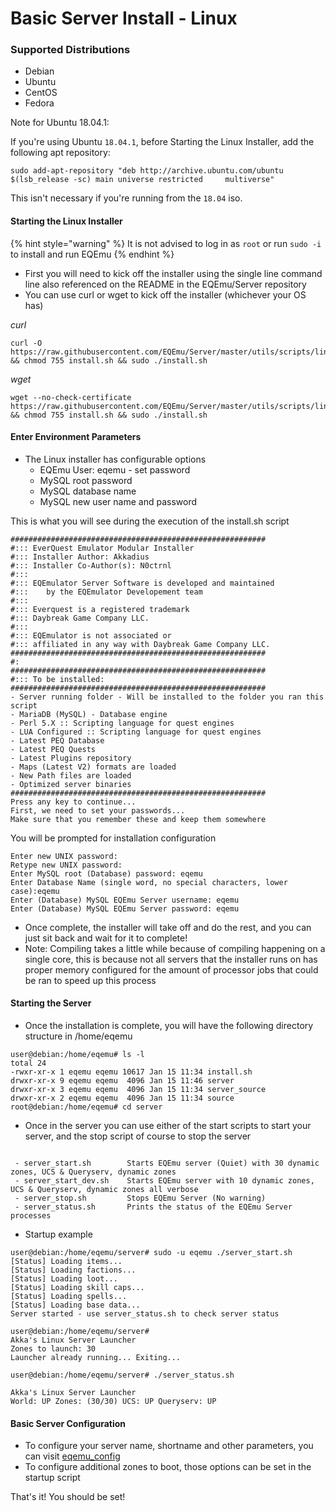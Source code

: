 # Basic Server Install - Linux

### Supported Distributions

* Debian
* Ubuntu
* CentOS
* Fedora

Note for Ubuntu 18.04.1:

If you're using Ubuntu `18.04.1`, before Starting the Linux Installer, add the following apt repository:

```text
sudo add-apt-repository "deb http://archive.ubuntu.com/ubuntu $(lsb_release -sc) main universe restricted     multiverse"
```

This isn't necessary if you're running from the `18.04` iso.

#### Starting the Linux Installer

{% hint style="warning" %}
It is not advised to log in as `root` or run `sudo -i` to install and run EQEmu
{% endhint %}

* First you will need to kick off the installer using the single line command line also referenced on the README in the EQEmu/Server repository
* You can use curl or wget to kick off the installer \(whichever your OS has\)

_curl_

```text
curl -O https://raw.githubusercontent.com/EQEmu/Server/master/utils/scripts/linux_installer/install.sh && chmod 755 install.sh && sudo ./install.sh
```

_wget_

```text
wget --no-check-certificate https://raw.githubusercontent.com/EQEmu/Server/master/utils/scripts/linux_installer/install.sh && chmod 755 install.sh && sudo ./install.sh
```

#### Enter Environment Parameters

* The Linux installer has configurable options
  * EQEmu User: eqemu - set password
  * MySQL root password
  * MySQL database name
  * MySQL new user name and password

This is what you will see during the execution of the install.sh script

```text
#########################################################
#::: EverQuest Emulator Modular Installer
#::: Installer Author: Akkadius
#::: Installer Co-Author(s): N0ctrnl
#:::
#::: EQEmulator Server Software is developed and maintained
#:::    by the EQEmulator Developement team
#:::
#::: Everquest is a registered trademark
#::: Daybreak Game Company LLC.
#:::
#::: EQEmulator is not associated or
#::: affiliated in any way with Daybreak Game Company LLC.
#########################################################
#:
#########################################################
#::: To be installed:
#########################################################
- Server running folder - Will be installed to the folder you ran this script
- MariaDB (MySQL) - Database engine
- Perl 5.X :: Scripting language for quest engines
- LUA Configured :: Scripting language for quest engines
- Latest PEQ Database
- Latest PEQ Quests
- Latest Plugins repository
- Maps (Latest V2) formats are loaded
- New Path files are loaded
- Optimized server binaries
#########################################################
Press any key to continue...
First, we need to set your passwords...
Make sure that you remember these and keep them somewhere

```

You will be prompted for installation configuration

```text
Enter new UNIX password:
Retype new UNIX password:
Enter MySQL root (Database) password: eqemu
Enter Database Name (single word, no special characters, lower case):eqemu
Enter (Database) MySQL EQEmu Server username: eqemu
Enter (Database) MySQL EQEmu Server password: eqemu
```

* Once complete, the installer will take off and do the rest, and you can just sit back and wait for it to complete!
* Note: Compiling takes a little while because of compiling happening on a single core, this is because not all servers that the installer runs on has proper memory configured for the amount of processor jobs that could be ran to speed up this process

#### Starting the Server

* Once the installation is complete, you will have the following directory structure in /home/eqemu

```text
user@debian:/home/eqemu# ls -l
total 24
-rwxr-xr-x 1 eqemu eqemu 10617 Jan 15 11:34 install.sh
drwxr-xr-x 9 eqemu eqemu  4096 Jan 15 11:46 server
drwxr-xr-x 3 eqemu eqemu  4096 Jan 15 11:34 server_source
drwxr-xr-x 2 eqemu eqemu  4096 Jan 15 11:34 source
root@debian:/home/eqemu# cd server
```

* Once in the server you can use either of the start scripts to start your server, and the stop script of course to stop the server

```text

 - server_start.sh        Starts EQEmu server (Quiet) with 30 dynamic zones, UCS & Queryserv, dynamic zones
 - server_start_dev.sh    Starts EQEmu server with 10 dynamic zones, UCS & Queryserv, dynamic zones all verbose
 - server_stop.sh         Stops EQEmu Server (No warning)
 - server_status.sh       Prints the status of the EQEmu Server processes
```

* Startup example

```text
user@debian:/home/eqemu/server# sudo -u eqemu ./server_start.sh
[Status] Loading items...
[Status] Loading factions...
[Status] Loading loot...
[Status] Loading skill caps...
[Status] Loading spells...
[Status] Loading base data...
Server started - use server_status.sh to check server status

user@debian:/home/eqemu/server#
Akka's Linux Server Launcher
Zones to launch: 30
Launcher already running... Exiting...

user@debian:/home/eqemu/server# ./server_status.sh

Akka's Linux Server Launcher
World: UP Zones: (30/30) UCS: UP Queryserv: UP
```

#### Basic Server Configuration

* To configure your server name, shortname and other parameters, you can visit [eqemu\_config](configure-your-eqemu_config.md)
* To configure additional zones to boot, those options can be set in the startup script

That's it! You should be set!

